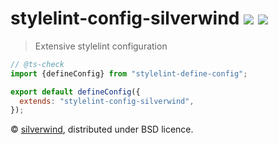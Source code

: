 # stylelint-config-silverwind [![](https://img.shields.io/npm/v/stylelint-config-silverwind.svg)](https://www.npmjs.org/package/stylelint-config-silverwind) [![](https://img.shields.io/badge/licence-bsd-blue.svg)](https://raw.githubusercontent.com/silverwind/stylelint-config-silverwind/master/LICENSE)
> Extensive stylelint configuration

```js
// @ts-check
import {defineConfig} from "stylelint-define-config";

export default defineConfig({
  extends: "stylelint-config-silverwind",
});
```

© [silverwind](https://github.com/silverwind), distributed under BSD licence.
